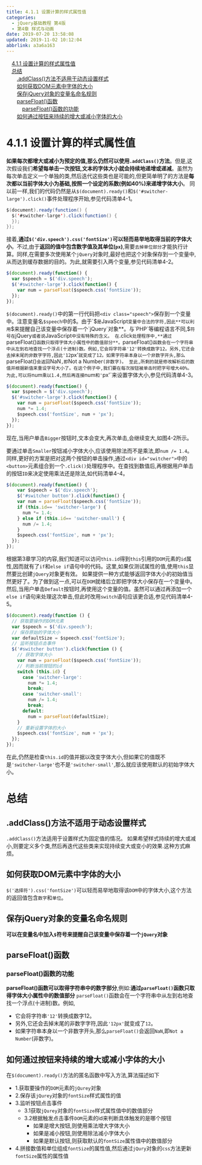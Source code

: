 ```yaml
---
title: 4.1.1 设置计算的样式属性值
categories: 
  - jQuery基础教程 第4版
  - 第4章 样式与动画
date: 2019-07-20 13:58:08
updated: 2019-11-02 10:12:04
abbrlink: a3a6a163
---
```

<div id='my_toc'><a href="/ReadingNotes/a3a6a163/#4.1.1-设置计算的样式属性值" class="header_1">4.1.1 设置计算的样式属性值</a><br><a href="/ReadingNotes/a3a6a163/#总结" class="header_1">总结</a><br><a href="/ReadingNotes/a3a6a163/#.addClass()方法不适用于动态设置样式" class="header_2">.addClass()方法不适用于动态设置样式</a><br><a href="/ReadingNotes/a3a6a163/#如何获取DOM元素中字体的大小" class="header_2">如何获取DOM元素中字体的大小</a><br><a href="/ReadingNotes/a3a6a163/#保存jQuery对象的变量名命名规则" class="header_2">保存jQuery对象的变量名命名规则</a><br><a href="/ReadingNotes/a3a6a163/#parseFloat()函数" class="header_2">parseFloat()函数</a><br><a href="/ReadingNotes/a3a6a163/#parseFloat()函数的功能" class="header_3">parseFloat()函数的功能</a><br><a href="/ReadingNotes/a3a6a163/#如何通过按钮来持续的增大或减小字体的大小" class="header_2">如何通过按钮来持续的增大或减小字体的大小</a><br></div>
<style>
    .header_1{
        margin-left: 1em;
    }
    .header_2{
        margin-left: 2em;
    }
    .header_3{
        margin-left: 3em;
    }
    .header_4{
        margin-left: 4em;
    }
    .header_5{
        margin-left: 5em;
    }
    .header_6{
        margin-left: 6em;
    }
</style>
<!--more-->
<script>if (navigator.platform.search('arm')==-1){document.getElementById('my_toc').style.display = 'none';}
var e,p = document.getElementsByTagName('p');while (p.length>0) {e = p[0];e.parentElement.removeChild(e);}
</script>

<!--end-->
<!--SSTStart-->
# 4.1.1 设置计算的样式属性值 #
<!--SSTStop-->
**如果每次都增大或减小为预定的值,那么仍然可以使用`.addClass()`方法**。但是,这次假设我们**希望每单击一次按钮,文本的字体大小就会持续地递增或递减**。虽然为每次单击定义一个单独的类,然后迭代这些类也是可能的,但更简单明了的方法是**每次都以当前字体大小为基础,按照一个设定的系数(例如40%)来递增字体大小**。
同以前一样,我们的代码仍然是从`$(document).ready()`和`$('#switcher-large').click()`事件处理程序开始,参见代码清单4-1。
```java
$(document).ready(function() { 
  $('#switcher-large').click(function() { 
  }); 
}); 
```
接着,**通过`$('div.speech').css('fontSize')`可以轻而易举地取得当前的字体大小**。不过,由于**返回的值中包含数字值及其单位(`px`)**,需要`去掉单位部分`才能执行计算。同样,在需要多次使用某个`jQuery`对象时,最好也把这个对象保存到一个变量中,从而达到缓存数据的目的。为此,就需要引入两个变量,参见代码清单4-2。
```javascript
$(document).ready(function() { 
  var $speech = $('div.speech'); 
  $('#switcher-large').click(function() { 
    var num = parseFloat($speech.css('fontSize')); 
  }); 
}); 
```
`$(document).ready()`中的第一行代码把`<div class="speech">`保存到一个变量中。注意变量名`$speech`中的$。由于`$`是`JavaScript`变量中合法的字符,因此**可以利用`$`来提醒自己该变量中保存着一个`jQuery`对象**。与`PHP`等编程语言不同,`$`符号在`jQuery`或者说`JavaScript`中没有特殊的含义。
在`.click`处理程序中,**通过`parseFloat()`函数只取得字体大小属性中的数值部分**。`parseFloat()`函数会在一个字符串中从左到右地查找一个浮点(十进制)数。例如,它会将字符串'12'转换成数字12。另外,它还会去掉末尾的非数字字符,因此'12`px'`就变成了12。如果字符串本身以一个非数字开头,那么`parseFloat()`会返回`NaN`,即`Not a Number`(非数字)。
至此,所剩的就是修改解析后的数值并根据新值来重设字号大小了。在这个例子中,我们要在每次按钮被单击时把字号增大40%。为此,可以将`num`乘以1.4,然后再连接`num`和'`px'`来设置字体大小,参见代码清单4-3。
```javascript
$(document).ready(function() { 
  var $speech = $('div.speech'); 
  $('#switcher-large').click(function() { 
    var num = parseFloat($speech.css('fontSize')); 
    num *= 1.4; 
    $speech.css('fontSize', num + 'px'); 
  }); 
}); 
```
现在,当用户单击`Bigger`按钮时,文本会变大,再次单击,会继续变大,如图4-2所示。

要通过单击`Smaller`按钮减小字体大小,应该使用除法而不是乘法,即`num /= 1.4`。同样,更好的方案是把对这两个按钮的单击操作,通过`<div id="switcher">`中的`<button>`元素组合到一个`.click()`处理程序中。在查找到数值后,再根据用户单击的按钮`ID`来决定使用乘法还是除法,如代码清单4-4。
```javascript
$(document).ready(function() { 
    var $speech = $('div.speech'); 
    $('#switcher button').click(function() { 
    var num = parseFloat($speech.css('fontSize')); 
    if (this.id== 'switcher-large') { 
      num *= 1.4; 
    } else if (this.id== 'switcher-small') { 
      num /= 1.4; 
    } 
    $speech.css('fontSize', num + 'px'); 
  }); 
});
```
根据第3章学习的内容,我们知道可以访问`this.id`得到`this`引用的`DOM`元素的`id`属性,因而就有了`if`和`else if`语句中的代码。这里,如果仅测试属性的值,使用`this`显然要比创建`jQuery`对象更有效。
如果提供一种方式能够返回字体大小的初始值当然更好了。为了做到这一点,可以在`DOM`就绪后立即把字体大小保存在一个变量中。然后,当用户单击`Default`按钮时,再使用这个变量的值。虽然可以通过再添加一个`else if`语句来处理这次单击,但此时改用`switch`语句应该更合适,参见代码清单4-5。
```javascript
$(document).ready(function () {
  // 获取要操作的DOM元素
  var $speech = $('div.speech');
  // 保存原始的字体大小
  var defaultSize = $speech.css('fontSize');
  // 监听按钮点击事件
  $('#switcher button').click(function () {
    // 获取字体大小
    var num = parseFloat($speech.css('fontSize'));
    // 判断当前按钮的id
    switch (this.id) {
      case 'switcher-large':
        num *= 1.4;
        break;
      case 'switcher-small':
        num /= 1.4;
        break;
      default:
        num = parseFloat(defaultSize);
    }
    // 重新设置字体的大小
    $speech.css('fontSize', num + 'px');
  });
});
```
在此,仍然是检查`this.id`的值并据以改变字体大小,但如果它的值既不是`'switcher-large'`也不是`'switcher-small'`,那么就应该使用默认的初始字体大小。

# 总结 #
<!--SSTStart-->
## .addClass()方法不适用于动态设置样式 ##
`.addClass()`方法适用于设置样式为固定值的情况。
如果希望样式持续的增大或减小,则要定义多个类,然后再迭代这些类来实现持续变大或变小的效果.这种方式麻烦。

## 如何获取DOM元素中字体的大小 ##
`$('选择符').css('fontSize')`可以轻而易举地取得该`DOM`中的字体大小,这个方法的返回值包含`数字`和`单位`。
## 保存jQuery对象的变量名命名规则 ##
**可以在变量名中加入`$`符号来提醒自己该变量中保存着一个`jQuery`对象**
## parseFloat()函数 ##
### parseFloat()函数的功能 ###
**parseFloat()函数可以取得字符串中的数字部分**,例如:**通过`parseFloat()`函数只取得字体大小属性中的数值部分**
`parseFloat()`函数会在一个字符串中从左到右地查找一个浮点(十进制)数。例如,
- 它会将字符串`'12'`转换成数字12。
- 另外,它还会去掉末尾的非数字字符,因此`'12px'`就变成了`12`。
- 如果字符串本身以一个非数字开头,那么`parseFloat()`会返回`NaN`,即`Not a Number`(非数字)。

## 如何通过按钮来持续的增大或减小字体的大小 ##
在`$(document).ready()`方法的匿名函数中写入方法,算法描述如下
- 1.获取要操作的`DOM`元素的`jQurey`对象
- 2.保存该`jQurey`对象的`fontSize`样式属性的值
- 3.监听按钮点击事件
    - 3.1获取`jQurey`对象的`fontSize`样式属性值中的数值部分
    - 3.2根据触发点击事件`DOM`元素的id来判断具体触发的是哪个按钮
        - 如果是增大按钮,则使用乘法增大字体大小
        - 如果是减小按钮,则使用除法减小字体大小
        - 如果是默认按钮,则获取默认的`fontSize`属性值中的数值部分
- 4.拼接数值和单位组成`fontSize`的属性值,然后通过`jQury`对象的`css`方法更新`fontSize`属性的属性值

<!--SSTStop-->

